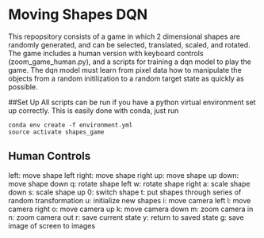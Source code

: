 # Moving Shapes DQN

This repopsitory consists of a game in which 2 dimensional shapes are randomly generated, and can be selected, translated, scaled, and rotated. The game includes a human version with keyboard controls (zoom_game_human.py), and a scripts for training a dqn model to play the game. The dqn model must learn from pixel data how to manipulate the objects from a random initilization to a random target state as quickly as possible.

##Set Up
All scripts can be run if you have a python virtual environment set up correctly. This is easily done with conda, just run 
```
conda env create -f environment.yml
source activate shapes_game
```

## Human Controls
left:          move shape left
right:         move shape right
up:            move shape up
down:          move shape down
q:             rotate shape left
w:             rotate shape right
a:             scale shape down
s:             scale shape up
0:             switch shape
t:             put shapes through series of random transformation
u:             initialize new shapes
i:             move camera left
l:             move camera right
o:             move camera up
k:             move camera down
m:             zoom camera in
n:             zoom camera out
r:             save current state
y:             return to saved state
g:             save image of screen to images




